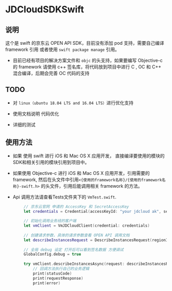 # JDCloudSDKSwift

## 说明
这个是 swift 的京东云 OPEN API SDK，目前没有添加 pod 支持，需要自己编译 framework 引用 或者使用 `swift package manage` 引用。

* 目前已经有项目的解决方案文件和 `objc` 的头支持，如果要编写 Objective-c 的 framework 请使用 c++ 签名库，将代码放到项目中进行 C , OC 和 C++ 混合编译，后期会完善 OC 代码的支持

## TODO
 
* 对 `linux（ubuntu 18.04 LTS and 16.04 LTS）`进行优化支持 

* 使用文档说明 代码优化

* 详细的测试

## 使用方法

* 如果 使用 swift 进行 iOS 和 Mac OS X 应用开发， 直接编译要使用的模块的SDK和相关引用的模块引用到项目中。

* 如果使用 Objective-c  进行 iOS 和 Mac OS X 应用开发，引用需要的 framework, 然后在头文件中引用`<{使用的framework名称}/{使用的framework名称}-swift.h>` 的头文件，引用后能调用相关 framework 的方法。

* Api 调用方法请查看Tests文件夹下的 `VmTest.swift`.
```swift
        // 京东云官网 申请的 AccessKey 和 SecretAccessKey
        let credentials = Credential(accessKeyId: "your jdcloud ak", secretAccessKey: "your jdcloud sk");
        
        // 初始化调用业务线的客户端
        let vmClient = VmJDCloudClient(credential: credentials)
       
        // 创建请求参数，具体的请求参数查看 OPEN API 调用文档
        let describeInstancesRequest = DescribeInstancesRequest(regionId: "cn-north-1");
       
        // 全局 debug 设定 打开后可以看到签名数据 方便调试
        GlobalConfig.debug = true
        
        try vmClient.describeInstancesAsync(request: describeInstancesRequest) { (statusCode, requestResponse, error,resultString) in
            // 回调方法执行自己的业务逻辑
            print(statusCode)
            print(requestResponse)
            print(error) 

```

